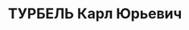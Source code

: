 ---
title: ТУРБЕЛЬ Карл Юрьевич
description: '1895 р., м. Пярну (Естонія), естонець, із робітників, освіта початкова.
  Проживав у м. Миргород Полтавської обл. Військовослужбовець.

  Заарештований 17 вересня 1937 р. Засуджений Верховним Судом СРСР 8 січня 1938 р.
  за ст. ст. 54-1, 54-8, 54-11 КК УРСР до розстрілу з конфіскацією особистого майна.
  Вирок виконано 9 січня 1938 р. у м. Харків.

  Реабілітований Верховним Судом СРСР 16 березня 1958 р.'
---